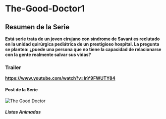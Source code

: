 # The-Good-Doctor1
## Resumen de la Serie
**Está serie trata de un joven cirujano con síndrome de Savant es reclutado en la unidad quirúrgica pediátrica de un prestigioso hospital. La pregunta se plantea: ¿puede una persona que no tiene la capacidad de relacionarse con la gente realmente salvar sus vidas?**
### Trailer
**https://www.youtube.com/watch?v=lnY9FWUTY84**
#### Post de la Serie
![The Good Doctor](https://github.com/MariaInes23/The-Good-Doctor1/assets/158686698/c61a45e4-23b3-4d3c-bcf2-f004511a03f1)
##### Listas Animadas
